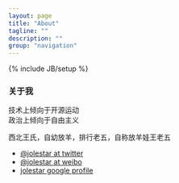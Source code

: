 ```yaml
---
layout: page
title: "About"
tagline: ""
description: ""
group: "navigation"
---
```

{% include JB/setup %}

### 关于我

技术上倾向于开源运动 <br/>
政治上倾向于自由主义

西北王氏，自幼放羊，排行老五，自称放羊娃王老五

* [@jolestar at twitter][twitter]
* [@jolestar at weibo][weibo]
* [jolestar google profile][google]

[twitter]: http://twitter.com/jolestar

[weibo]: http://weibo.com/jolestar

[google]: http://www.google.com/profiles/jolestar


